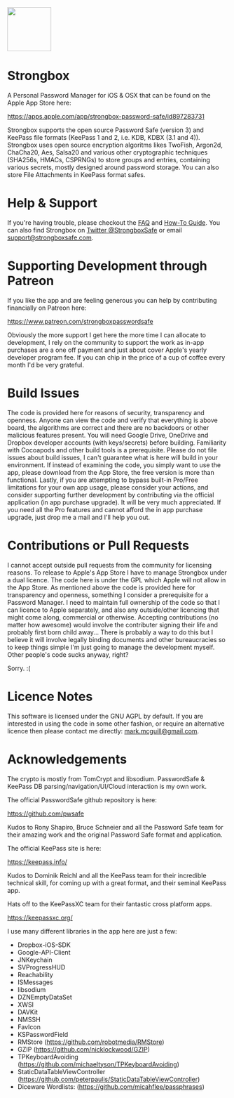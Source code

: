 <img src="https://github.com/strongbox-password-safe/Strongbox/blob/master/StrongBox/Images.xcassets/AppIcon-2019-1024.imageset/AppIcon-1024.png" width="100">

# Strongbox

A Personal Password Manager for iOS & OSX that can be found on the Apple App Store here: 

https://apps.apple.com/app/strongbox-password-safe/id897283731

Strongbox supports the open source Password Safe (version 3) and KeePass file formats (KeePass 1 and 2, i.e. KDB, KDBX (3.1 and 4)). Strongbox uses open source encryption algoritms likes TwoFish, Argon2d, ChaCha20, Aes, Salsa20 and various other cryptographic techniques (SHA256s, HMACs, CSPRNGs) to store groups and entries, containing various secrets, mostly designed around password storage. You can also store File Attachments in KeePass format safes.

# Help & Support
If you're having trouble, please checkout the [FAQ](https://strongboxsafe.com/faq/) and [How-To Guide](https://strongboxsafe.com/how-to-guide/). You can also find Strongbox on [Twitter @StrongboxSafe](https://twitter/com/StrongboxSafe "@StrongboxSafe") or email [support@strongboxsafe.com](mailto:support@strongboxsafe.com).

# Supporting Development through Patreon
If you like the app and are feeling generous you can help by contributing financially on Patreon here:

https://www.patreon.com/strongboxpasswordsafe

Obviously the more support I get here the more time I can allocate to development, I rely on the community to support the work as in-app purchases are a one off payment and just about cover Apple's yearly developer program fee. If you can chip in the price of a cup of coffee every month I'd be very grateful.

# Build Issues
The code is provided here for reasons of security, transparency and openness. Anyone can view the code and verify that everything is above board, the algorithms are correct and there are no backdoors or other malicious features present. You will need Google Drive, OneDrive and Dropbox developer accounts (with keys/secrets) before building. Familiarity with Cocoapods and other build tools is a prerequisite. Please do not file issues about build issues, I can't guarantee what is here will build in your environment. If instead of examining the code, you simply want to use the app, please download from the App Store, the free version is more than functional. Lastly, if you are attempting to bypass built-in Pro/Free limitations for your own app usage, please consider your actions, and consider supporting further development by contributing via the official application (in app purchase upgrade). It will be very much appreciated. If you need all the Pro features and cannot afford the in app purchase upgrade, just drop me a mail and I'll help you out.

# Contributions or Pull Requests
I cannot accept outside pull requests from the community for licensing reasons. To release to Apple's App Store I have to manage Strongbox under a dual licence. The code here is under the GPL which Apple will not allow in the App Store. As mentioned above the code is provided here for transparency and openness, something I consider a prerequisite for a Password Manager. I need to maintain full ownership of the code so that I can licence to Apple separately, and also any outside/other licencing that might come along, commercial or otherwise. Accepting contributions (no matter how awesome) would involve the contributer signing their life and probably first born child away... There is probably a way to do this but I believe it will involve legally binding documents and other bureaucracies so to keep things simple I'm just going to manage the development myself. Other people's code sucks anyway, right? 

Sorry. :(

# Licence Notes
This software is licensed under the GNU AGPL by default. If you are interested in using the code in some other fashion, or require an alternative licence then please contact me directly: mark.mcguill@gmail.com.

# Acknowledgements
The crypto is mostly from TomCrypt and libsodium. PasswordSafe & KeePass DB parsing/navigation/UI/Cloud interaction is my own work. 

The official PasswordSafe github repository is here:

https://github.com/pwsafe

Kudos to Rony Shapiro, Bruce Schneier and all the Password Safe team for their amazing work and the original Password Safe format and application.

The official KeePass site is here:

https://keepass.info/

Kudos to Dominik Reichl and all the KeePass team for their incredible technical skill, for coming up with a great format, and their seminal KeePass app. 

Hats off to the KeePassXC team for their fantastic cross platform apps. 

https://keepassxc.org/

I use many different libraries in the app here are just a few:

- Dropbox-iOS-SDK
- Google-API-Client
- JNKeychain
- SVProgressHUD
- Reachability
- ISMessages
- libsodium
- DZNEmptyDataSet
- XWSI
- DAVKit
- NMSSH
- FavIcon 
- KSPasswordField
- RMStore (https://github.com/robotmedia/RMStore)
- GZIP (https://github.com/nicklockwood/GZIP)
- TPKeyboardAvoiding (https://github.com/michaeltyson/TPKeyboardAvoiding)
- StaticDataTableViewController (https://github.com/peterpaulis/StaticDataTableViewController)
- Diceware Wordlists: (https://github.com/micahflee/passphrases)
